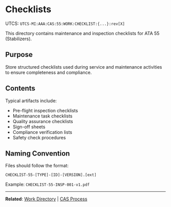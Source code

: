 # Checklists
UTCS: `UTCS-MI:AAA:CAS:55:WORK:CHECKLIST:{...}:rev[X]`

This directory contains maintenance and inspection checklists for ATA 55 (Stabilizers).

## Purpose

Store structured checklists used during service and maintenance activities to ensure completeness and compliance.

## Contents

Typical artifacts include:
- Pre-flight inspection checklists
- Maintenance task checklists
- Quality assurance checklists
- Sign-off sheets
- Compliance verification lists
- Safety check procedures

## Naming Convention

Files should follow the format:
```
CHECKLIST-55-[TYPE]-[ID]-[VERSION].[ext]
```

Example: `CHECKLIST-55-INSP-001-v1.pdf`

---

**Related**: [Work Directory](../README.md) | [CAS Process](../../README.md)

